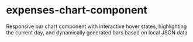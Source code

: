 # expenses-chart-component
Responsive bar chart component with interactive hover states, highlighting the current day, and dynamically generated bars based on local JSON data
